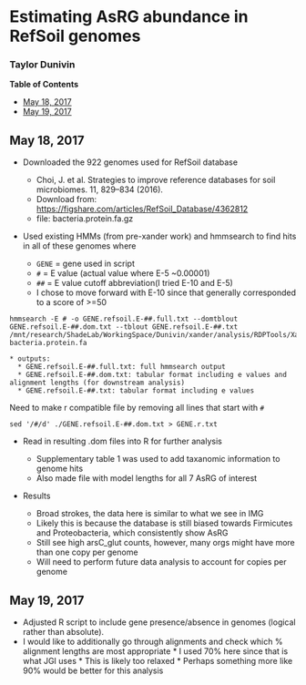 # Estimating AsRG abundance in RefSoil genomes
### Taylor Dunivin

__Table of Contents__
* [May 18, 2017](https://github.com/ShadeLab/meta_arsenic/blob/master/refsoil_analysis/Dunivin_notes.md#may-18-2017)
* [May 19, 2017](https://github.com/ShadeLab/meta_arsenic/blob/master/refsoil_analysis/Dunivin_notes.md#may-19-2017)

## May 18, 2017
* Downloaded the 922 genomes used for RefSoil database 
    * Choi, J. et al. Strategies to improve reference databases for soil microbiomes. 11, 829–834 (2016).
    * Download from: https://figshare.com/articles/RefSoil_Database/4362812
    * file: bacteria.protein.fa.gz
    
* Used existing HMMs (from pre-xander work) and hmmsearch to find hits in all of these genomes where
    * ```GENE``` = gene used in script
    * ```#``` = E value (actual value where E-5 ~0.00001)
    * ```##``` = E value cutoff abbreviation(I tried E-10 and E-5)
    * I chose to move forward with E-10 since that generally corresponded to a score of >=50
```
hmmsearch -E # -o GENE.refsoil.E-##.full.txt --domtblout GENE.refsoil.E-##.dom.txt --tblout GENE.refsoil.E-##.txt /mnt/research/ShadeLab/WorkingSpace/Dunivin/xander/analysis/RDPTools/Xander_assembler/gene_resource/GENE/originaldata/GENE.hmm bacteria.protein.fa
```
    * outputs:
      * GENE.refsoil.E-##.full.txt: full hmmsearch output
      * GENE.refsoil.E-##.dom.txt: tabular format including e values and alignment lengths (for downstream analysis)
      * GENE.refsoil.E-##.txt: tabular format including e values 
      
Need to make r compatible file by removing all lines that start with ```#```
```
sed '/#/d' ./GENE.refsoil.E-##.dom.txt > GENE.r.txt
```
      
* Read in resulting .dom files into R for further analysis
    * Supplementary table 1 was used to add taxanomic information to genome hits
    * Also made file with model lengths for all 7 AsRG of interest
    
* Results
    * Broad strokes, the data here is similar to what we see in IMG
    * Likely this is because the database is still biased towards Firmicutes and Proteobacteria, which consistently show AsRG
    * Still see high arsC_glut counts, however, many orgs might have more than one copy per genome
    * Will need to perform future data analysis to account for copies per genome
    
## May 19, 2017
* Adjusted R script to include gene presence/absence in genomes (logical rather than absolute). 
* I would like to additionally go through alignments and check which % alignment lengths are most appropriate
      * I used 70% here since that is what JGI uses
      * This is likely too relaxed
      * Perhaps something more like 90% would be better for this analysis


